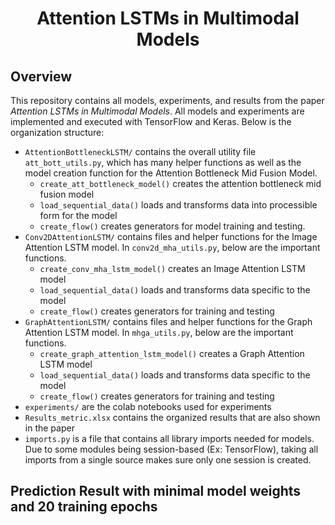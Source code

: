 # <center>Attention LSTMs in Multimodal Models</center>

## Overview

This repository contains all models, experiments, and results from the paper _Attention LSTMs in Multimodal Models_. All models and experiments are implemented and executed with TensorFlow and Keras. Below is the organization structure:

- `AttentionBottleneckLSTM/` contains the overall utility file `att_bott_utils.py`, which has many helper functions as well as the model creation function for the Attention Bottleneck Mid Fusion Model.
	- `create_att_bottleneck_model()` creates the attention bottleneck mid fusion model
	- `load_sequential_data()` loads and transforms data into processible form for the model
	- `create_flow()` creates generators for model training and testing.
- `Conv2DAttentionLSTM/` contains files and helper functions for the Image Attention LSTM model. In `conv2d_mha_utils.py`, below are the important functions.
	- `create_conv_mha_lstm_model()` creates an Image Attention LSTM model
	- `load_sequential_data()` loads and transforms data specific to the model
	- `create_flow()` creates generators for training and testing
- `GraphAttentionLSTM/` contains files and helper functions for the Graph Attention LSTM model. In `mhga_utils.py`, below are the important functions.
	- `create_graph_attention_lstm_model()` creates a Graph Attention LSTM model
	- `load_sequential_data()` loads and transforms data specific to the model
	- `create_flow()` creates generators for training and testing
- `experiments/` are the colab notebooks used for experiments
- `Results_metric.xlsx` contains the organized results that are also shown in the paper
- `imports.py` is a file that contains all library imports needed for models. Due to some modules being session-based (Ex: TensorFlow), taking all imports from a single source makes sure only one session is created.

## Prediction Result with minimal model weights and 20 training epochs


